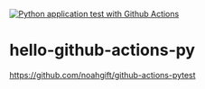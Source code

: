 [![Python application test with Github Actions](https://github.com/nogibjj/hello-github-actions-py/actions/workflows/main.yml/badge.svg)](https://github.com/nogibjj/hello-github-actions-py/actions/workflows/main.yml)

# hello-github-actions-py

https://github.com/noahgift/github-actions-pytest
